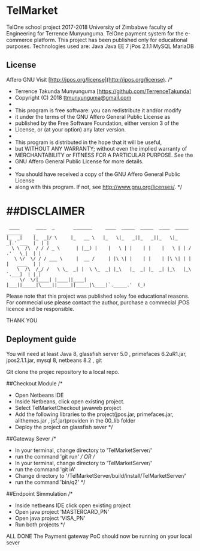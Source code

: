 # TelMarket
TelOne school project 2017-2018 University of Zimbabwe faculty of Engineering for Terrence Munyunguma. TelOne payment system for the e-commerce platform.
This project has been published only for educational purposes. Technologies used are:
Java
Java EE 7
jPos 2.1.1
MySQL MariaDB


## License
Affero GNU Visit [http://jpos.org/license](http://jpos.org/license).
/*
 * Terrence Takunda Munyunguma [https://github.com/TerrenceTakunda]
 * Copyright (C) 2018 ttmunyunguma@gmail.com
 *
 * This program is free software: you can redistribute it and/or modify
 * it under the terms of the GNU Affero General Public License as
 * published by the Free Software Foundation, either version 3 of the
 * License, or (at your option) any later version.
 *
 * This program is distributed in the hope that it will be useful,
 * but WITHOUT ANY WARRANTY; without even the implied warranty of
 * MERCHANTABILITY or FITNESS FOR A PARTICULAR PURPOSE.  See the
 * GNU Affero General Public License for more details.
 *
 * You should have received a copy of the GNU Affero General Public License
 * along with this program.  If not, see <http://www.gnu.org/licenses/>.
 */


##DISCLAIMER
=============================

```
 ____      ____  _       _______     ____  _____  _____  ____  _____   ______    _  
|_  _|    |_  _|/ \     |_   __ \   |_   \|_   _||_   _||_   \|_   _|.' ___  |  | | 
  \ \  /\  / / / _ \      | |__) |    |   \ | |    | |    |   \ | | / .'   \_|  | | 
   \ \/  \/ / / ___ \     |  __ /     | |\ \| |    | |    | |\ \| | | |   ____  | | 
    \  /\  /_/ /   \ \_  _| |  \ \_  _| |_\   |_  _| |_  _| |_\   |_\ `.___]  | |_| 
     \/  \/|____| |____||____| |___||_____|\____||_____||_____|\____|`._____.'  (_) 

```

Please note that this project was published soley foe educational reasons. For commecial use
please contact the author, purchase a commecial jPOS licence and be responsible.

THANK YOU


## Deployment guide

You will need at least Java 8, glassfish server 5.0 , primefaces 6.2uR1.jar, jpos2.1.1.jar, mysql 8, netbeans 8.2 , git

Git clone the projec repository to a local repo.

##Checkout Module
/*
* Open Netbeans IDE
* Inside Netbeans, click open existing project.
* Select TelMarketCheckout javaweb project
* Add the following libraries to the project(jpos.jar, primefaces.jar, allthemes.jar , jsf.jar)providen in the 00_lib folder
* Deploy the project on glassfish sever
*/

##Gateway Sever
/*
* In your terminal, change directory to 'TelMarketServer/'
* run the command 'git run'
*/
OR
/*
* In your terminal, change directory to 'TelMarketServer/'
* run the command 'git iA'
* Change directory to '/TelMarketServer/build/install/TelMarketServer/'
* run the command 'bin/q2'
*/

##Endpoint Simmulation
/*
* Inside netbeans IDE click open existing project
* Open java project 'MASTERCARD_PN'
* Open java project 'VISA_PN'
* Run both projects
*/

ALL DONE
The Payment gateway PoC should now be running on your local sever


